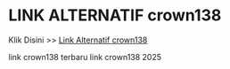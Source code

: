 # LINK ALTERNATIF crown138

Klik Disini >> <a href="https://linksto.pages.dev/">Link Alternatif crown138 </a>

link crown138 terbaru
link crown138 2025